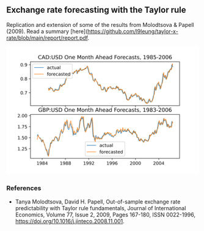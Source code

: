 ## Exchange rate forecasting with the Taylor rule
Replication and extension of some of the results from Molodtsova & Papell (2009). Read a summary [here](https://github.com/l9leung/taylor-x-rate/blob/main/report/report.pdf.

![Alt text](https://raw.githubusercontent.com/l9leung/taylor-x-rate/main/report/forecasts.png)

### References
* Tanya Molodtsova, David H. Papell, Out-of-sample exchange rate predictability with Taylor rule fundamentals, Journal of International Economics, Volume 77, Issue 2, 2009, Pages 167-180, ISSN 0022-1996, https://doi.org/10.1016/j.jinteco.2008.11.001.
